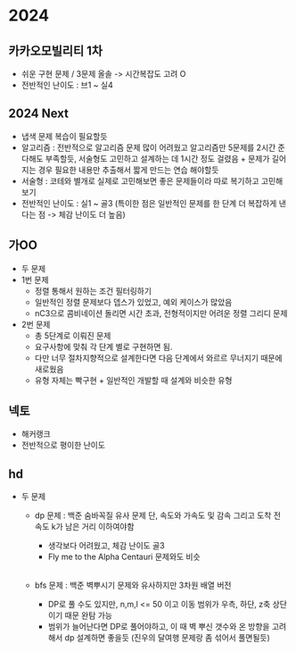 # 2024

## 카카오모빌리티 1차

- 쉬운 구현 문제 / 3문제 올솔 -> 시간복잡도 고려 O
- 전반적인 난이도 : 브1 ~ 실4

## 2024 Next

- 냅색 문제 복습이 필요할듯
- 알고리즘 : 전반적으로 알고리즘 문제 많이 어려웠고 알고리즘만 5문제를 2시간 준다해도 부족할듯, 서술형도 고민하고 설계하는 데 1시간 정도 걸렸음 + 문제가 길어지는 경우 필요한 내용만 추출해서 짧게 만드는
  연습 해야할듯
- 서술형 : 코테와 별개로 실제로 고민해보면 좋은 문제들이라 따로 복기하고 고민해보기
- 전반적인 난이도 : 실1 ~ 골3 (특이한 점은 일반적인 문제를 한 단계 더 복잡하게 낸다는 점 -> 체감 난이도 더 높음)

## 가OO

- 두 문제
- 1번 문제
  - 정렬 통해서 원하는 조건 필터링하기
  - 일반적인 정렬 문제보다 뎁스가 있었고, 예외 케이스가 많았음
  - nC3으로 콤비네이션 돌리면 시간 초과, 전형적이지만 어려운 정렬 그리디 문제
- 2번 문제
  - 총 5단계로 이뤄진 문제
  - 요구사항에 맞춰 각 단계 별로 구현하면 됨.
  - 다만 너무 절차지향적으로 설계한다면 다음 단계에서 와르르 무너지기 때문에 새로웠음
  - 유형 자체는 빡구현 + 일반적인 개발할 때 설계와 비슷한 유형

## 넥토

- 해커랭크
- 전반적으로 평이한 난이도

## hd
- 두 문제
  - dp 문제 : 백준 숨바꼭질 유사 문제 단, 속도와 가속도 및 감속 그리고 도착 전 속도 k가 남은 거리 이하여야함
    - 생각보다 어려웠고, 체감 난이도 골3
    - Fly me to the Alpha Centauri 문제와도 비슷
    
    <br>
    
  - bfs 문제 : 백준 벽뿌시기 문제와 유사하지만 3차원 배열 버전
    - DP로 풀 수도 있지만, n,m,l <= 50 이고 이동 범위가 우측, 하단, z축 상단 이기 때문 완탐 가능
    - 범위가 늘어난다면 DP로 풀어야하고, 이 때 벽 뿌신 갯수와 온 방향을 고려해서 dp 설계하면 좋을듯 (진우의 달여행 문제랑 좀 섞어서 풀면될듯) 
